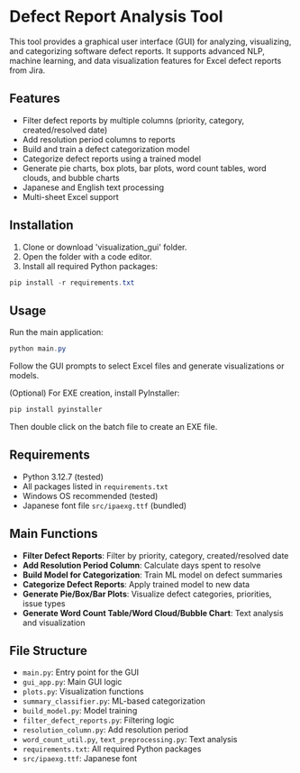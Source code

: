 # Defect Report Analysis Tool

This tool provides a graphical user interface (GUI) for analyzing, visualizing, and categorizing software defect reports. It supports advanced NLP, machine learning, and data visualization features for Excel defect reports from Jira.

## Features
- Filter defect reports by multiple columns (priority, category, created/resolved date)
- Add resolution period columns to reports
- Build and train a defect categorization model
- Categorize defect reports using a trained model
- Generate pie charts, box plots, bar plots, word count tables, word clouds, and bubble charts
- Japanese and English text processing
- Multi-sheet Excel support

## Installation
1. Clone or download 'visualization_gui' folder.
2. Open the folder with a code editor.
3. Install all required Python packages:

```powershell
pip install -r requirements.txt
```

## Usage
Run the main application:

```powershell
python main.py
```

Follow the GUI prompts to select Excel files and generate visualizations or models.

(Optional) For EXE creation, install PyInstaller:

```powershell
pip install pyinstaller
```
Then double click on the batch file to create an EXE file.

## Requirements
- Python 3.12.7 (tested)
- All packages listed in `requirements.txt`
- Windows OS recommended (tested)
- Japanese font file `src/ipaexg.ttf` (bundled)

## Main Functions
- **Filter Defect Reports**: Filter by priority, category, created/resolved date
- **Add Resolution Period Column**: Calculate days spent to resolve
- **Build Model for Categorization**: Train ML model on defect summaries
- **Categorize Defect Reports**: Apply trained model to new data
- **Generate Pie/Box/Bar Plots**: Visualize defect categories, priorities, issue types
- **Generate Word Count Table/Word Cloud/Bubble Chart**: Text analysis and visualization

## File Structure
- `main.py`: Entry point for the GUI
- `gui_app.py`: Main GUI logic
- `plots.py`: Visualization functions
- `summary_classifier.py`: ML-based categorization
- `build_model.py`: Model training
- `filter_defect_reports.py`: Filtering logic
- `resolution_column.py`: Add resolution period
- `word_count_util.py`, `text_preprocessing.py`: Text analysis
- `requirements.txt`: All required Python packages
- `src/ipaexg.ttf`: Japanese font
